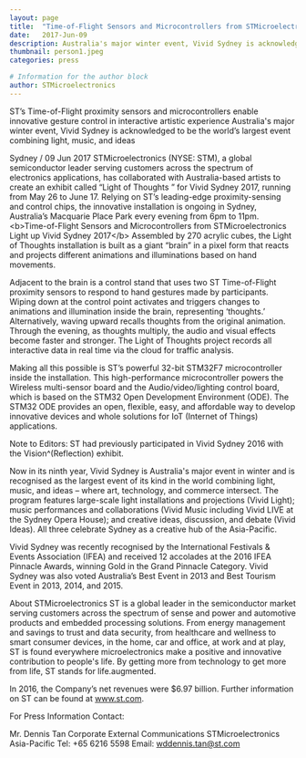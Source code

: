```yaml
---
layout: page
title:  "Time-of-Flight Sensors and Microcontrollers from STMicroelectronics Light up Vivid Sydney 2017"
date:   2017-Jun-09 
description: Australia's major winter event, Vivid Sydney is acknowledged to be the world’s largest event combining light, music, and ideas
thumbnail: person1.jpeg
categories: press

# Information for the author block
author: STMicroelectronics
---
```


ST’s Time-of-Flight proximity sensors and microcontrollers enable innovative gesture control in interactive artistic experience
Australia's major winter event, Vivid Sydney is acknowledged to be the world’s largest event combining light, music, and ideas

Sydney / 09 Jun 2017
STMicroelectronics (NYSE: STM), a global semiconductor leader serving customers across the spectrum of electronics applications, has collaborated with Australia-based artists to create an exhibit called “Light of Thoughts ” for Vivid Sydney 2017, running from May 26 to June 17. Relying on ST’s leading-edge proximity-sensing and control chips, the innovative installation is ongoing in Sydney, Australia’s Macquarie Place Park every evening from 6pm to 11pm. &lt;b>Time-of-Flight Sensors and Microcontrollers from STMicroelectronics Light up Vivid Sydney 2017&lt;/b>
Assembled by 270 acrylic cubes, the Light of Thoughts installation is built as a giant “brain” in a pixel form that reacts and projects different animations and illuminations based on hand movements.

Adjacent to the brain is a control stand that uses two ST Time-of-Flight proximity sensors to respond to hand gestures made by participants. Wiping down at the control point activates and triggers changes to animations and illumination inside the brain, representing ‘thoughts.’ Alternatively, waving upward recalls thoughts from the original animation. Through the evening, as thoughts multiply, the audio and visual effects become faster and stronger. The Light of Thoughts project records all interactive data in real time via the cloud for traffic analysis.

Making all this possible is ST’s powerful 32-bit STM32F7 microcontroller inside the installation. This high-performance microcontroller powers the Wireless multi-sensor board and the Audio/video/lighting control board, which is based on the STM32 Open Development Environment (ODE). The STM32 ODE provides an open, flexible, easy, and affordable way to develop innovative devices and whole solutions for IoT (Internet of Things) applications.

Note to Editors:
ST had previously participated in Vivid Sydney 2016 with the Vision^(Reflection) exhibit.

Now in its ninth year, Vivid Sydney is Australia's major event in winter and is recognised as the largest event of its kind in the world combining light, music, and ideas – where art, technology, and commerce intersect. The program features large-scale light installations and projections (Vivid Light); music performances and collaborations (Vivid Music including Vivid LIVE at the Sydney Opera House); and creative ideas, discussion, and debate (Vivid Ideas). All three celebrate Sydney as a creative hub of the Asia-Pacific.

Vivid Sydney was recently recognised by the International Festivals & Events Association (IFEA) and received 12 accolades at the 2016 IFEA Pinnacle Awards, winning Gold in the Grand Pinnacle Category. Vivid Sydney was also voted Australia’s Best Event in 2013 and Best Tourism Event in 2013, 2014, and 2015.

About STMicroelectronics
ST is a global leader in the semiconductor market serving customers across the spectrum of sense and power and automotive products and embedded processing solutions. From energy management and savings to trust and data security, from healthcare and wellness to smart consumer devices, in the home, car and office, at work and at play, ST is found everywhere microelectronics make a positive and innovative contribution to people's life. By getting more from technology to get more from life, ST stands for life.augmented.

In 2016, the Company’s net revenues were $6.97 billion. Further information on ST can be found at www.st.com.

For Press Information Contact:

Mr. Dennis Tan
Corporate External Communications
STMicroelectronics Asia-Pacific
Tel: +65 6216 5598
Email: wddennis.tan@st.com
